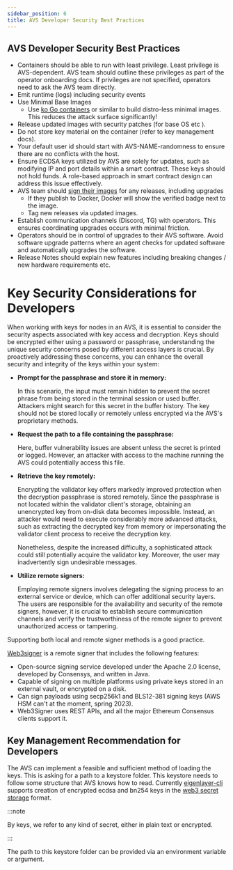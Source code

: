 ```yaml
---
sidebar_position: 6
title: AVS Developer Security Best Practices
---
```


## AVS Developer Security Best Practices


- Containers should be able to run with least privilege. Least privilege is AVS-dependent. AVS team should outline these 
privileges as part of the operator onboarding docs. If privileges are not specified, operators need to ask the AVS team directly.
- Emit runtime (logs) including security events
- Use Minimal Base Images
    - Use [ko Go containers](https://ko.build/) or similar to build distro-less minimal images. This reduces the attack surface significantly!
- Release updated images with security patches  (for base OS etc ).
- Do not store key material on the container (refer to key management docs).
- Your default user id should start with AVS-NAME-randomness to ensure there are no conflicts with the host.
- Ensure ECDSA keys utilized by AVS are solely for updates, such as modifying IP and port details within a smart contract. These keys should not hold funds. A role-based approach in smart contract design can address this issue effectively.
- AVS team should [sign their images](https://docs.docker.com/engine/security/trust/) for any releases, including upgrades
    - If they publish to Docker, Docker will show the verified badge next to the image.
    - Tag new releases via updated images.
- Establish communication channels (Discord, TG)  with operators. This ensures coordinating upgrades occurs with minimal friction.
- Operators should be in control of upgrades to their AVS software. Avoid software upgrade patterns where an agent checks for updated software and automatically upgrades the software. 
- Release Notes should explain new features including breaking changes / new hardware requirements etc.




# Key Security Considerations for Developers

When working with keys for nodes in an AVS, it is essential to consider the security aspects associated with key access and decryption. Keys should be encrypted either using a password or passphrase, understanding the unique security concerns posed by different access layers is crucial. By proactively addressing these concerns, you can enhance the overall security and integrity of the keys within your system:

- **Prompt for the passphrase and store it in memory:**
    
    In this scenario, the input must remain hidden to prevent the secret phrase from being stored in the terminal session or used buffer. Attackers might search for this secret in the buffer history. The key should not be stored locally or remotely unless encrypted via the AVS's proprietary methods.
    
- **Request the path to a file containing the passphrase:**
    
    Here, buffer vulnerability issues are absent unless the secret is printed or logged. However, an attacker with access to the machine running the AVS could potentially access this file.
    
- **Retrieve the key remotely:**
    
    Encrypting the validator key offers markedly improved protection when the decryption passphrase is stored remotely. Since the passphrase is not located within the validator client's storage, obtaining an unencrypted key from on-disk data becomes impossible. Instead, an attacker would need to execute considerably more advanced attacks, such as extracting the decrypted key from memory or impersonating the validator client process to receive the decryption key.
    
    Nonetheless, despite the increased difficulty, a sophisticated attack could still potentially acquire the validator key. Moreover, the user may inadvertently sign undesirable messages.
    
- **Utilize remote signers:**
    
    Employing remote signers involves delegating the signing process to an external service or device, which can offer additional security layers. The users are responsible for the availability and security of the remote signers, however, it is crucial to establish secure communication channels and verify the trustworthiness of the remote signer to prevent unauthorized access or tampering.

Supporting both local and remote signer methods is a good practice. 

[Web3signer](https://docs.web3signer.consensys.net/) is a remote signer that includes the following features:

- Open-source signing service developed under the Apache 2.0 license, developed by Consensys, and written in Java. 
- Capable of signing on multiple platforms using private keys stored in an external vault, or encrypted on a disk.
- Can sign payloads using secp256k1 and BLS12-381 signing keys (AWS HSM can't at the moment, spring 2023).
- Web3Signer uses REST APIs, and all the major Ethereum Consensus clients support it.

## Key Management Recommendation for Developers

The AVS can implement a feasible and sufficient method of loading the keys. This is asking for a path to a keystore folder. This keystore needs to follow some structure that AVS knows how to read. Currently [eigenlayer-cli](https://github.com/Layr-Labs/eigenlayer-cli) supports creation of encrypted ecdsa and bn254 keys in the [web3 secret storage](https://ethereum.org/en/developers/docs/data-structures-and-encoding/web3-secret-storage/) format. 


:::note

By keys, we refer to any kind of secret, either in plain text or encrypted.

:::

The path to this keystore folder can be provided via an environment variable or argument. 